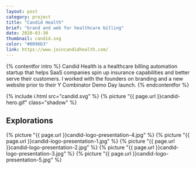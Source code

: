 ```yaml
---
layout: post
category: project
title: "Candid Health"
brief: "brand and web for healthcare billing"
date: 2020-03-30
thumbnail: candid.svg
color: "#0096b3"
link: https://www.joincandidhealth.com/
---
```


{% contentfor intro %}
Candid Health is a healthcare billing automation startup that helps SaaS companies spin up insurance capabilities and better serve their customers. I worked with the founders on branding and a new website prior to their Y Combinator Demo Day launch.
{% endcontentfor %}

{% include i.html src="candid.svg" %}
{% picture "{{ page.url }}candid-hero.gif" class="shadow" %}

## Explorations

{% picture "{{ page.url }}candid-logo-presentation-4.jpg" %}
{% picture "{{ page.url }}candid-logo-presentation-1.jpg" %}
{% picture "{{ page.url }}candid-logo-presentation-2.jpg" %}
{% picture "{{ page.url }}candid-logo-presentation-3.jpg" %}
{% picture "{{ page.url }}candid-logo-presentation-5.jpg" %}
